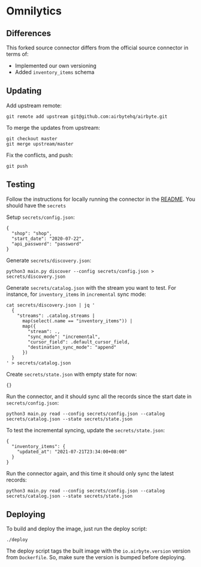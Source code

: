 # Omnilytics

## Differences

This forked source connector differs from the official source connector
in terms of:

- Implemented our own versioning
- Added `inventory_items` schema

## Updating

Add upstream remote:

```
git remote add upstream git@github.com:airbytehq/airbyte.git
```

To merge the updates from upstream:

```
git checkout master
git merge upstream/master
```

Fix the conflicts, and push:

```
git push
```

## Testing

Follow the instructions for locally running the connector in the
[README](./README.md). You should have the `secrets`

Setup `secrets/config.json`:

```
{
  "shop": "shop",
  "start_date": "2020-07-22",
  "api_password": "password"
}
```

Generate `secrets/discovery.json`:

```
python3 main.py discover --config secrets/config.json > secrets/discovery.json
```

Generate `secrets/catalog.json` with the stream you want to test. For
instance, for `inventory_items` in `incremental` sync mode:

```
cat secrets/discovery.json | jq '
  {
    "streams": .catalog.streams |
      map(select(.name == "inventory_items")) |
      map({
        "stream": .,
        "sync_mode": "incremental",
        "cursor_field": .default_cursor_field,
        "destination_sync_mode": "append"
      })
  }
' > secrets/catalog.json
```

Create `secrets/state.json` with empty state for now:

```
{}
```

Run the connector, and it should sync all the records since the start
date in `secrets/config.json`:

```
python3 main.py read --config secrets/config.json --catalog secrets/catalog.json --state secrets/state.json
```

To test the incremental syncing, update the `secrets/state.json`:

```
{
  "inventory_items": {
    "updated_at": "2021-07-21T23:34:00+08:00"
  }
}
```

Run the connector again, and this time it should only sync the latest
records:

```
python3 main.py read --config secrets/config.json --catalog secrets/catalog.json --state secrets/state.json
```

## Deploying

To build and deploy the image, just run the deploy script:

```
./deploy
```

The deploy script tags the built image with the `io.airbyte.version`
version from `Dockerfile`. So, make sure the version is bumped before
deploying.
